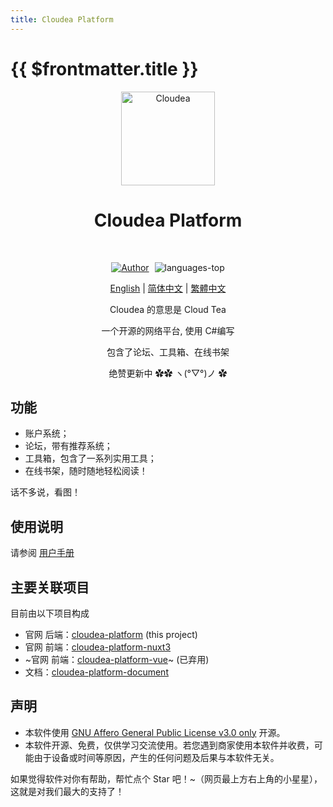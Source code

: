 ```yaml
---
title: Cloudea Platform
---
```


# {{ $frontmatter.title }}

<div align="center">

 <img src="/logo.svg" alt="Cloudea" width="150" height="150" style="margin:auto">
 
# Cloudea Platform

<br/>
<p align="center">
  <a href="https://github.com/CloudeaSoft" target="_blank" style="display:inline-block">
    <img src="https://img.shields.io/badge/Author-Cloudea-orange" alt="Author" />
  </a>
  <a style="display:inline-block;margin-left:5px;">
    <img src="https://img.shields.io/github/languages/top/CloudeaSoft/cloudea-platform?color=green" alt="languages-top" />
  </a>
</p>

[English](/docs/) | [简体中文](/zh-cn/docs/) | [繁體中文](/zh-tw/docs/)

Cloudea 的意思是 Cloud Tea

一个开源的网络平台, 使用 C#编写

包含了论坛、工具箱、在线书架

绝赞更新中 ✿✿ ヽ(°▽°)ノ ✿

</div>

## 功能

- 账户系统；
- 论坛，带有推荐系统；
- 工具箱，包含了一系列实用工具；
- 在线书架，随时随地轻松阅读！

话不多说，看图！
<img/>
<img/>

## 使用说明

请参阅 [用户手册](/docs/guide/getting-started)

## 主要关联项目

目前由以下项目构成

- 官网 后端：[cloudea-platform](https://github.com/CloudeaSoft/cloudea-platform) (this project)
- 官网 前端：[cloudea-platform-nuxt3](https://github.com/CloudeaSoft/cloudea-platform-nuxt3)
- ~官网 前端：[cloudea-platform-vue](https://github.com/CloudeaSoft/cloudea-platform-vue)~ (已弃用)
- 文档：[cloudea-platform-document](https://github.com/CloudeaSoft/cloudea-platform-document)

## 声明

- 本软件使用 [GNU Affero General Public License v3.0 only](https://spdx.org/licenses/AGPL-3.0-only.html) 开源。
- 本软件开源、免费，仅供学习交流使用。若您遇到商家使用本软件并收费，可能由于设备或时间等原因，产生的任何问题及后果与本软件无关。

如果觉得软件对你有帮助，帮忙点个 Star 吧！~（网页最上方右上角的小星星），这就是对我们最大的支持了！
